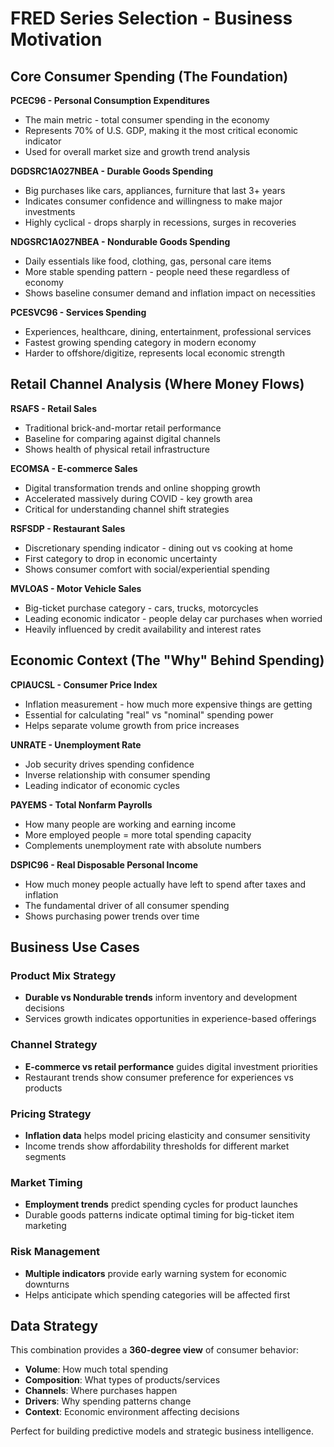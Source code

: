 # FRED Series Selection - Business Motivation

## Core Consumer Spending (The Foundation)

**PCEC96 - Personal Consumption Expenditures**
- The main metric - total consumer spending in the economy
- Represents 70% of U.S. GDP, making it the most critical economic indicator
- Used for overall market size and growth trend analysis

**DGDSRC1A027NBEA - Durable Goods Spending**
- Big purchases like cars, appliances, furniture that last 3+ years
- Indicates consumer confidence and willingness to make major investments
- Highly cyclical - drops sharply in recessions, surges in recoveries

**NDGSRC1A027NBEA - Nondurable Goods Spending**
- Daily essentials like food, clothing, gas, personal care items
- More stable spending pattern - people need these regardless of economy
- Shows baseline consumer demand and inflation impact on necessities

**PCESVC96 - Services Spending**
- Experiences, healthcare, dining, entertainment, professional services
- Fastest growing spending category in modern economy
- Harder to offshore/digitize, represents local economic strength

## Retail Channel Analysis (Where Money Flows)

**RSAFS - Retail Sales**
- Traditional brick-and-mortar retail performance
- Baseline for comparing against digital channels
- Shows health of physical retail infrastructure

**ECOMSA - E-commerce Sales**
- Digital transformation trends and online shopping growth
- Accelerated massively during COVID - key growth area
- Critical for understanding channel shift strategies

**RSFSDP - Restaurant Sales**
- Discretionary spending indicator - dining out vs cooking at home
- First category to drop in economic uncertainty
- Shows consumer comfort with social/experiential spending

**MVLOAS - Motor Vehicle Sales**
- Big-ticket purchase category - cars, trucks, motorcycles
- Leading economic indicator - people delay car purchases when worried
- Heavily influenced by credit availability and interest rates

## Economic Context (The "Why" Behind Spending)

**CPIAUCSL - Consumer Price Index**
- Inflation measurement - how much more expensive things are getting
- Essential for calculating "real" vs "nominal" spending power
- Helps separate volume growth from price increases

**UNRATE - Unemployment Rate**
- Job security drives spending confidence
- Inverse relationship with consumer spending
- Leading indicator of economic cycles

**PAYEMS - Total Nonfarm Payrolls**
- How many people are working and earning income
- More employed people = more total spending capacity
- Complements unemployment rate with absolute numbers

**DSPIC96 - Real Disposable Personal Income**
- How much money people actually have left to spend after taxes and inflation
- The fundamental driver of all consumer spending
- Shows purchasing power trends over time

## Business Use Cases

### Product Mix Strategy
- **Durable vs Nondurable trends** inform inventory and development decisions
- Services growth indicates opportunities in experience-based offerings

### Channel Strategy
- **E-commerce vs retail performance** guides digital investment priorities
- Restaurant trends show consumer preference for experiences vs products

### Pricing Strategy
- **Inflation data** helps model pricing elasticity and consumer sensitivity
- Income trends show affordability thresholds for different market segments

### Market Timing
- **Employment trends** predict spending cycles for product launches
- Durable goods patterns indicate optimal timing for big-ticket item marketing

### Risk Management
- **Multiple indicators** provide early warning system for economic downturns
- Helps anticipate which spending categories will be affected first

## Data Strategy

This combination provides a **360-degree view** of consumer behavior:
- **Volume**: How much total spending
- **Composition**: What types of products/services
- **Channels**: Where purchases happen
- **Drivers**: Why spending patterns change
- **Context**: Economic environment affecting decisions

Perfect for building predictive models and strategic business intelligence.